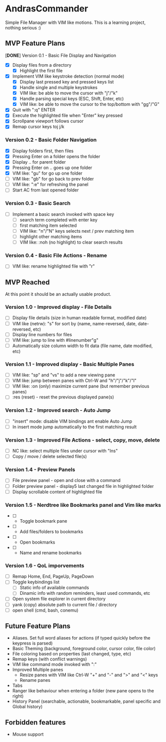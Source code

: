 # AndrasCommander

Simple File Manager with VIM like motions. 
This is a learning project, nothing serious :)

## MVP Feature Plans

[**DONE**] Version 0.1 - Basic File Display and Navigation
- [x] Display files from a directory 
    - [x] Highlight the first file
- [x] Implement VIM like keystroke detection (normal mode)
    - [x] Display last pressed key and pressed keys list
    - [x] Handle single and multiple keystrokes
    - [x] VIM like: be able to move the cursor with "j"/"k" 
    - [x] Handle parsing special keys (ESC, Shift, Enter, etc)
    - [x] VIM like: be able to move the cursor to the top/bottom with "gg"/"G"
- [x] Quit with ":q" ENTER
- [x] Execute the highlighted file when "Enter" key pressed
- [x] Scrollpane viewport follows cursor
- [x] Remap cursor keys toj j/k

### Version 0.2 - Basic Folder Navigation
- [x] Display folders first, then files
- [x] Pressing Enter on a folder opens the folder
- [x] Display .. for parent folder
- [x] Pressing Enter on .. goes up one folder
- [x] VIM like: "gu" for go up one folder 
- [ ] VIM like: "gb" for go back to prev folder
- [ ] VIM like: ":e" for refreshing the panel
- [ ] Start AC from last opened folder

### Version 0.3 - Basic Search
- [ ] Implement a basic search invoked with space key
    - [ ] search term completed with enter key 
    - [ ] first matching item selected
    - [ ] VIM like: "n"/"N" keys selects next / prev matching item
    - [ ] highlight other matching items
    - [ ] VIM like: :noh (no highlight) to clear search results
    
### Version 0.4 - Basic File Actions - Rename
- [ ] VIM like: rename highlighted file with "r"

## MVP Reached
At this point it should be an actually usable product.

### Version 1.0 - Improved display - File Details
 - [ ] Display file details (size in human readable format, modified date)
 - [ ] VIM like (netrw): "s" for sort by (name, name-reversed, date, date-reversed, etc)
 - [ ] Display line numbers for files
 - [ ] VIM like: jump to line with #linenumber"g"
 - [ ] Automatically size column width to fit data (file name, date modified, etc)

### Version 1.1 - Improved display - Basic Multiple Panes
- [ ] VIM like: "sp" and "vs" to add a new viewing pane
- [ ] VIM like: jump between panes with Ctrl-W and "h"/"j"/"k"/"l"
- [ ] VIM like: :on (only) maximize current pane (but remember previous panes)
- [ ] :res (reset) - reset the previous displayed pane(s)

### Version 1.2 - Improved search - Auto Jump
 - [ ] "insert" mode: disable VIM bindings ant enable Auto Jump
 - [ ] In insert mode jump automatically to the first matching result

### Version 1.3 - Improved File Actions - select, copy, move, delete
- [ ] NC like: select multiple files under cursor with "Ins"
- [ ] Copy / move / delete selected file(s)

### Version 1.4 - Preview Panels
 - [ ] File preview panel - open and close with a command
 - [ ] Folder preview panel - display5 last changed file in highlighted folder
 - [ ] Display scrollable content of highlighted file
 
### Version 1.5 - Nerdtree like Bookmarks panel and Vim like marks
- [ ] - Toggle bookmark pane
- [ ] - Add files/folders to bookmarks
- [ ] - Open bookmarks
- [ ] - Name and rename bookmarks

### Version 1.6 - QoL imporvements
- [ ] Remap Home, End, PageUp, PageDown
- [ ] Toggle keybindings list
    - [ ] Static info of available commands
    - [ ] Dinamic info with random reminders, least used commands, etc
- [ ] Open system file explorer in current directory
- [ ] yank (copy) absolute path to current file / directory
- [ ] open shell (cmd, bash, conemu)

## Future Feature Plans
- Aliases. Set full word aliases for actions (if typed quickly before the keypress is parsed)
- Basic Theming (background, foreground color, cursor color, file color)
- File coloring based on properties (last changed, type, etc)
- Remap keys (with conflict warnings)
- VIM like command mode invoked with ":" 
- Improved Multiple panes
    - Resize panes with VIM like Ctrl-W "+" and "-" and ">" and "<" keys
    - Rename panes 
- Tabs 
- Ranger like behaviour when entering a folder (new pane opens to the right)
- History Panel (searchable, actionable, bookmarkable, panel specific and Global history)

## Forbidden features
- Mouse support
